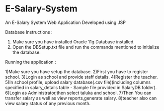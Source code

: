 # E-Salary-System

An E-Salary System Web Application Developed using JSP

Database Instructions :

1. Make sure you have installed Oracle 11g Database installed.
2. Open the DBSetup.txt file and run the commands mentioned to initialize the database.

Running the application : 

1)Make sure you have setup the database.
2)First you have to register school. 
3)Login as school and provide staff details.
4)Register the teacher.
5)In school profile, upload salary database(.csv file)(including columns specified in salary_details table - Sample file provided in SalaryDB folder).
6)Login as Administrator,then select taluka and school.
7)Then You can transfer salary  as well as view reports,generate salary.
8)teacher also can view salary status of any previous month.

